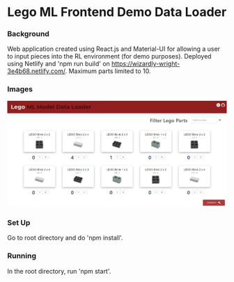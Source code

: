 # Lego ML Frontend Demo Data Loader

### Background

Web application created using React.js and Material-UI for allowing a user to input pieces into the RL environment (for demo purposes).
Deployed using Netlify and 'npm run build' on https://wizardly-wright-3e4b68.netlify.com/. Maximum parts limited to 10.

### Images

![Basic FE design](https://github.com/GV79/lego-ml-frontend/blob/master/exampleImage.PNG)

### Set Up

Go to root directory and do 'npm install'.

### Running

In the root directory, run 'npm start'.
